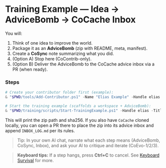 # Training Example — Idea → AdviceBomb → CoCache Inbox

You will:
1) Think of one idea to improve the world.
2) Package it as an **AdviceBomb** (zip with README, meta, manifest).
3) Create a **CoSync** note summarizing what you did.
4) (Option A) Stop here (CoContrib-only).
5) (Option B) Deliver the AdviceBomb to the CoCache advice inbox via a PR (when ready).

### Steps
```ps1
# Create your contributor folder first (example):
& "$PWD/tools/Add-Contributor.ps1" -Name "Elias Example" -Handle elias

# Start the training example (scaffolds a workspace + AdviceBomb):
& "$PWD/training/scripts/Start-TrainingExample.ps1" -Handle elias -Title "Greener School Buses"
```

This will print the zip path and sha256. If you also have `CoCache` cloned locally,
you can open a PR there to place the zip into its advice inbox and append `INBOX_LOG.md` per its rules.

> Tip: In your own AI chat, narrate what each step means (AdviceBomb, CoSync, Inbox),
> and ask your AI to critique and iterate (CoEvo-1/2/3).

> **Keyboard tips:** If a step hangs, press **Ctrl+C** to cancel.
> See [Keyboard Survival](../docs/KEYBOARD_SURVIVAL.md) for more.

